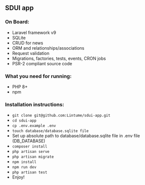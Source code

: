 ## SDUI app

### On Board:

- Laravel framework v9
- SQLite
- CRUD for news
- ORM and relationships/associations
- Request validation
- Migrations, factories, tests, events, CRON jobs
- PSR-2 compliant source code

### What you need for running:
- PHP 8+
- npm

### Installation instructions:
- `git clone git@github.com:Lintume/sdui-app.git`
- `cd sdui-app`
- `cp .env.example .env`
- `touch database/database.sqlite file`
- Set up absolute path to database/database.sqlite file in .env file (DB_DATABASE)
- `composer install`
- `php artisan serve`
- `php artisan migrate`
- `npm install`
- `npm run dev`
- `php artisan test`
- Enjoy!

